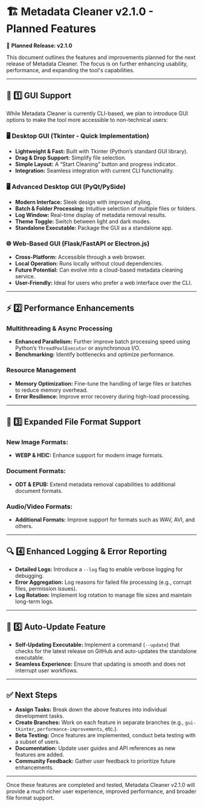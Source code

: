 # 🏗️ Metadata Cleaner v2.1.0 - Planned Features

🚀 **Planned Release: v2.1.0**

This document outlines the features and improvements planned for the next release of Metadata Cleaner. The focus is on further enhancing usability, performance, and expanding the tool's capabilities.

---

## 🎨 **1️⃣ GUI Support**

While Metadata Cleaner is currently CLI-based, we plan to introduce GUI options to make the tool more accessible to non-technical users:

### **🖥️ Desktop GUI (Tkinter - Quick Implementation)**
- **Lightweight & Fast:** Built with Tkinter (Python’s standard GUI library).
- **Drag & Drop Support:** Simplify file selection.
- **Simple Layout:** A “Start Cleaning” button and progress indicator.
- **Integration:** Seamless integration with current CLI functionality.

### **🖥️ Advanced Desktop GUI (PyQt/PySide)**
- **Modern Interface:** Sleek design with improved styling.
- **Batch & Folder Processing:** Intuitive selection of multiple files or folders.
- **Log Window:** Real-time display of metadata removal results.
- **Theme Toggle:** Switch between light and dark modes.
- **Standalone Executable:** Package the GUI as a standalone app.

### **🌐 Web-Based GUI (Flask/FastAPI or Electron.js)**
- **Cross-Platform:** Accessible through a web browser.
- **Local Operation:** Runs locally without cloud dependencies.
- **Future Potential:** Can evolve into a cloud-based metadata cleaning service.
- **User-Friendly:** Ideal for users who prefer a web interface over the CLI.

---

## ⚡ **2️⃣ Performance Enhancements**

### **Multithreading & Async Processing**
- **Enhanced Parallelism:** Further improve batch processing speed using Python’s `ThreadPoolExecutor` or asynchronous I/O.
- **Benchmarking:** Identify bottlenecks and optimize performance.

### **Resource Management**
- **Memory Optimization:** Fine-tune the handling of large files or batches to reduce memory overhead.
- **Error Resilience:** Improve error recovery during high-load processing.

---

## 📂 **3️⃣ Expanded File Format Support**

### **New Image Formats:**
- **WEBP & HEIC:** Enhance support for modern image formats.

### **Document Formats:**
- **ODT & EPUB:** Extend metadata removal capabilities to additional document formats.

### **Audio/Video Formats:**
- **Additional Formats:** Improve support for formats such as WAV, AVI, and others.

---

## 🔍 **4️⃣ Enhanced Logging & Error Reporting**

- **Detailed Logs:** Introduce a `--log` flag to enable verbose logging for debugging.
- **Error Aggregation:** Log reasons for failed file processing (e.g., corrupt files, permission issues).
- **Log Rotation:** Implement log rotation to manage file sizes and maintain long-term logs.

---

## 🔄 **5️⃣ Auto-Update Feature**

- **Self-Updating Executable:** Implement a command (`--update`) that checks for the latest release on GitHub and auto-updates the standalone executable.
- **Seamless Experience:** Ensure that updating is smooth and does not interrupt user workflows.

---

## ✅ **Next Steps**

- **Assign Tasks:** Break down the above features into individual development tasks.
- **Create Branches:** Work on each feature in separate branches (e.g., `gui-tkinter`, `performance-improvements`, etc.).
- **Beta Testing:** Once features are implemented, conduct beta testing with a subset of users.
- **Documentation:** Update user guides and API references as new features are added.
- **Community Feedback:** Gather user feedback to prioritize future enhancements.

---

Once these features are completed and tested, Metadata Cleaner v2.1.0 will provide a much richer user experience, improved performance, and broader file format support.

